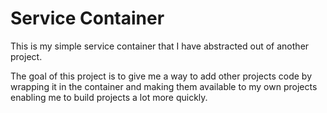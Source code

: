 # Service Container

This is my simple service container that I have abstracted out of another project.

The goal of this project is to give me a way to add other projects code by wrapping it in the container 
and making them available to my own projects enabling me to build projects a lot more quickly.
